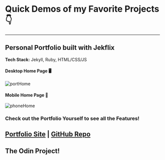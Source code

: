 # Quick Demos of my Favorite Projects 👇  
---
## Personal Portfolio built with Jekflix

**Tech Stack:** Jekyll, Ruby, HTML/CSS/JS

#### Desktop Home Page 🖥️
![portHome](https://github.com/user-attachments/assets/88ea50c5-4c50-40a1-bb07-e0c1b185c832)

#### **Mobile Home Page** 📱
![phoneHome](https://github.com/user-attachments/assets/cfc1d27c-ee45-42ae-af20-37b399717a20)

### Check out the Portfolio Yourself to see all the Features!

[Portfolio Site](https://sharpeimq.github.io/Personal-Portfolio/) | [GitHub Repo](https://github.com/SharpeimQ/Personal-Portfolio)  
---
## **The Odin Project!**
